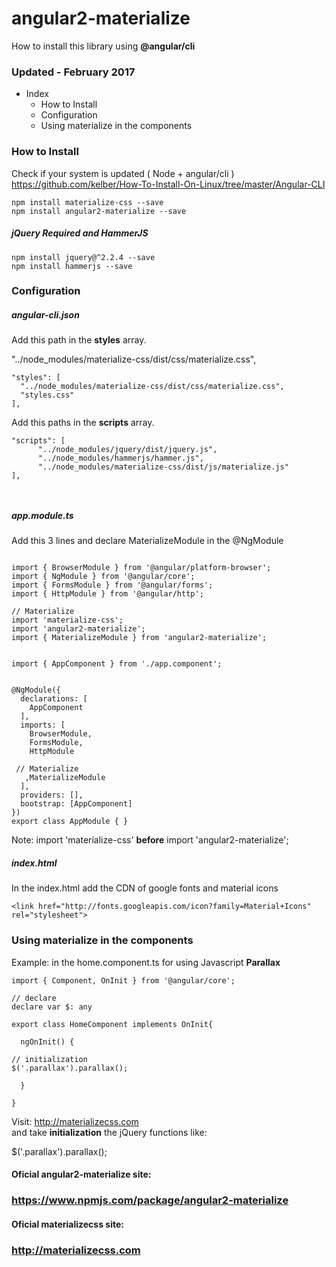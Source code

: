# angular2-materialize
  How to install this library using **@angular/cli**


### Updated -  February 2017


- Index
  + How to Install
  + Configuration
  + Using materialize in the components


### How to Install
  Check if your system is updated ( Node + angular/cli )
  https://github.com/kelber/How-To-Install-On-Linux/tree/master/Angular-CLI


```
npm install materialize-css --save
npm install angular2-materialize --save

```
##### jQuery **Required**  and HammerJS
```
npm install jquery@^2.2.4 --save
npm install hammerjs --save
```


### Configuration

##### angular-cli.json
Add this path in the **styles** array.

"../node_modules/materialize-css/dist/css/materialize.css",

```
"styles": [
  "../node_modules/materialize-css/dist/css/materialize.css",
  "styles.css"
], 
```

Add this paths in the **scripts** array.

```
"scripts": [
      "../node_modules/jquery/dist/jquery.js",
      "../node_modules/hammerjs/hammer.js",
      "../node_modules/materialize-css/dist/js/materialize.js"
],



```


##### app.module.ts
Add this 3 lines and declare MaterializeModule in the @NgModule

```

import { BrowserModule } from '@angular/platform-browser';
import { NgModule } from '@angular/core';
import { FormsModule } from '@angular/forms';
import { HttpModule } from '@angular/http';

// Materialize  
import 'materialize-css';
import 'angular2-materialize';
import { MaterializeModule } from 'angular2-materialize';


import { AppComponent } from './app.component';


@NgModule({
  declarations: [
    AppComponent
  ],
  imports: [
    BrowserModule,
    FormsModule,
    HttpModule

 // Materialize  
   ,MaterializeModule
  ],
  providers: [],
  bootstrap: [AppComponent]
})
export class AppModule { }
```
Note:  import 'materialize-css' **before**
       import 'angular2-materialize';






##### index.html
In the index.html add the CDN of google fonts and material icons
```
<link href="http://fonts.googleapis.com/icon?family=Material+Icons" rel="stylesheet">

```


### Using materialize in the components

Example: in the  home.component.ts for using Javascript **Parallax**


```
import { Component, OnInit } from '@angular/core';

// declare
declare var $: any

export class HomeComponent implements OnInit{

  ngOnInit() {

// initialization
$('.parallax').parallax();

  }

}
```
Visit: http://materializecss.com  
and take  **initialization** the jQuery functions like:

 $('.parallax').parallax();


#### Oficial angular2-materialize site:
### https://www.npmjs.com/package/angular2-materialize



#### Oficial materializecss site:
### http://materializecss.com
